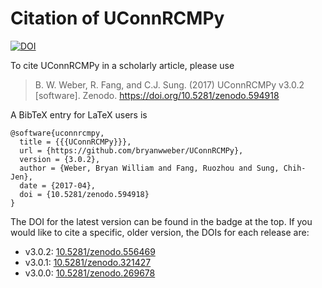 # Citation of UConnRCMPy

[![DOI](https://zenodo.org/badge/36095263.svg)](https://zenodo.org/badge/latestdoi/36095263)

To cite UConnRCMPy in a scholarly article, please use

> B. W. Weber, R. Fang, and C.J. Sung. (2017) UConnRCMPy v3.0.2 [software]. Zenodo. https://doi.org/10.5281/zenodo.594918

A BibTeX entry for LaTeX users is

```TeX
@software{uconnrcmpy,
  title = {{{UConnRCMPy}}},
  url = {https://github.com/bryanwweber/UConnRCMPy},
  version = {3.0.2},
  author = {Weber, Bryan William and Fang, Ruozhou and Sung, Chih-Jen},
  date = {2017-04},
  doi = {10.5281/zenodo.594918}
}
```

The DOI for the latest version can be found in the badge at the top.
If you would like to cite a specific, older version, the DOIs for each release are:

 * v3.0.2: [10.5281/zenodo.556469](https://doi.org/10.5281/zenodo.556469)
 * v3.0.1: [10.5281/zenodo.321427](https://doi.org/10.5281/zenodo.321427)
 * v3.0.0: [10.5281/zenodo.269678](https://doi.org/10.5281/zenodo.269678)
